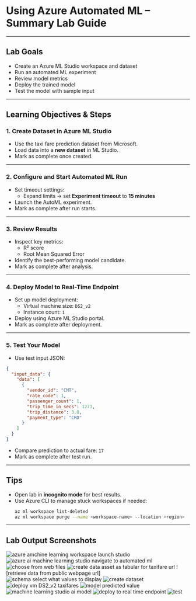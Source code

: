 # Using Azure Automated ML – Summary Lab Guide

---

## Lab Goals

- Create an Azure ML Studio workspace and dataset
- Run an automated ML experiment
- Review model metrics
- Deploy the trained model
- Test the model with sample input

---

## Learning Objectives & Steps

### 1. Create Dataset in Azure ML Studio
- Use the taxi fare prediction dataset from Microsoft.
- Load data into a **new dataset** in ML Studio.
-  Mark as complete once created.

---

### 2. Configure and Start Automated ML Run
- Set timeout settings:
  - Expand limits → set **Experiment timeout** to **15 minutes**
- Launch the AutoML experiment.
-  Mark as complete after run starts.

---

### 3. Review Results
- Inspect key metrics:
  - R² score
  - Root Mean Squared Error
- Identify the best-performing model candidate.
-  Mark as complete after analysis.

---

### 4. Deploy Model to Real-Time Endpoint
- Set up model deployment:
  - Virtual machine size: `DS2_v2`
  - Instance count: `1`
- Deploy using Azure ML Studio portal.
-  Mark as complete after deployment.

---

### 5. Test Your Model
- Use test input JSON:

```json
{
  "input_data": {
    "data": [
      {
        "vendor_id": "CMT",
        "rate_code": 1,
        "passenger_count": 1,
        "trip_time_in_secs": 1271,
        "trip_distance": 3.8,
        "payment_type": "CRD"
      }
    ]
  }
}
```

- Compare prediction to actual fare: `17`
-  Mark as complete after test run.

---

## Tips
- Open lab in **incognito mode** for best results.
- Use Azure CLI to manage stuck workspaces if needed:
  ```bash
  az ml workspace list-deleted
  az ml workspace purge --name <workspace-name> --location <region>
  ```

---

## Lab Output Screenshots

![azure amchine learning workspace launch studio](https://github.com/user-attachments/assets/aa24f06b-d2b2-4337-9009-6dd6742707ff)
![azure ai machine learning studio navigate to automated ml](https://github.com/user-attachments/assets/75dab533-1702-44e2-a597-a3a6241a96b4)
![choose from web files](https://github.com/user-attachments/assets/24a16377-fc2d-483c-abd3-ec4ed04b9004)
![create data asset as tabular for taxifare url](https://github.com/user-attachments/assets/5174d338-36a2-43e4-a373-37fee32d2f6a)
![retrieve data from public webpage url]
![schema select what values to display](https://github.com/user-attachments/assets/37b370e1-b897-4116-8a1d-1a380f776f7f)
![create dataset](https://github.com/user-attachments/assets/d01e4761-5a5f-4453-b457-50011b702b9e)
![deploy vm DS2_v2 taxifares](https://github.com/user-attachments/assets/f60d745b-df08-4585-9a9f-eb521edc20e4)
![model predicted value](https://github.com/user-attachments/assets/8137a3e9-67bc-43d3-adc3-4e8a479c578b)
![machine learning studio ai model](https://github.com/user-attachments/assets/c33f8014-6ad8-4d3c-8f8b-6f3b254eb543)
![deploy to real time endpoint](https://github.com/user-attachments/assets/bafec124-db03-4903-93c0-3aa65592c45a)
![test](https://github.com/user-attachments/assets/8bd0078e-6f27-4056-a37e-22b9b007d9f5)




